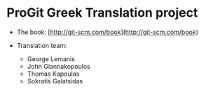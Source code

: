 ProGit Greek Translation project
================================

* The book: [http://git-scm.com/book](http://git-scm.com/book)

* Translation team: 
	+ George Lemanis 
	+ John Giannakopoulos
	+ Thomas Kapoulas
	+ Sokratis Galatsidas
